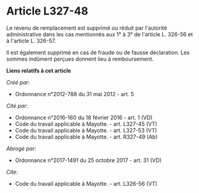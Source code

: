 # Article L327-48

Le revenu de remplacement est supprimé ou réduit par l'autorité administrative dans les cas mentionnés aux 1° à 3° de
l'article L. 326-56 et à l'article L. 326-57. 

Il est également supprimé en cas de fraude ou de fausse déclaration. Les sommes indûment perçues donnent lieu à
remboursement.

**Liens relatifs à cet article**

_Créé par_:

  - Ordonnance n°2012-788 du 31 mai 2012 - art. 5

_Cité par_:

  - Ordonnance n°2016-160 du 18 février 2016 - art. 1 (VD)
  - Code du travail applicable à Mayotte. - art. L327-45 (VT)
  - Code du travail applicable à Mayotte. - art. L327-53 (VT)
  - Code du travail applicable à Mayotte. - art. R327-49 (Ab)

_Abrogé par_:

  - Ordonnance n°2017-1491 du 25 octobre 2017 - art. 31 (VD)

_Cite_:

  - Code du travail applicable à Mayotte. - art. L326-56 (VT)
